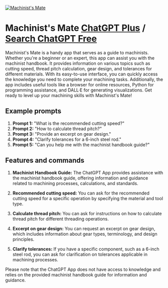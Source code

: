 
[![Machinist's Mate](https://files.oaiusercontent.com/file-FddRnOA0lzCwc4RdppiHrzxg?se=2123-10-16T21%3A08%3A38Z&sp=r&sv=2021-08-06&sr=b&rscc=max-age%3D31536000%2C%20immutable&rscd=attachment%3B%20filename%3D4a70103d-963c-4d0a-b908-ac33b5a8cb25.png&sig=tDYaNDb2jIlSfn%2ByxWsmOTEsnF9haWo0eBTp6TrBSAE%3D)](https://chat.openai.com/g/g-zjM04HIQk-machinist-s-mate)

# Machinist's Mate [ChatGPT Plus](https://chat.openai.com/g/g-zjM04HIQk-machinist-s-mate) / [Search ChatGPT Free](https://gptcall.net/index.html#/?search=Machinist's%20Mate)

Machinist's Mate is a handy app that serves as a guide to machinists. Whether you're a beginner or an expert, this app can assist you with the machinist handbook. It provides information on various topics such as cutting speed, thread pitch calculation, gear design, and tolerances for different materials. With its easy-to-use interface, you can quickly access the knowledge you need to complete your machining tasks. Additionally, the app includes useful tools like a browser for online resources, Python for programming assistance, and DALL·E for generating visualizations. Get ready to level up your machining skills with Machinist's Mate!

## Example prompts

1. **Prompt 1:** "What is the recommended cutting speed?"
2. **Prompt 2:** "How to calculate thread pitch?"
3. **Prompt 3:** "Provide an excerpt on gear design."
4. **Prompt 4:** "Clarify tolerances for a 6-inch steel rod."
5. **Prompt 5:** "Can you help me with the machinist handbook guide?"

## Features and commands

1. **Machinist Handbook Guide:** The ChatGPT App provides assistance with the machinist handbook guide, offering information and guidance related to machining processes, calculations, and standards.

2. **Recommended cutting speed:** You can ask for the recommended cutting speed for a specific operation by specifying the material and tool type.

3. **Calculate thread pitch:** You can ask for instructions on how to calculate thread pitch for different threading operations.

4. **Excerpt on gear design:** You can request an excerpt on gear design, which includes information about gear types, terminology, and design principles.

5. **Clarify tolerances:** If you have a specific component, such as a 6-inch steel rod, you can ask for clarification on tolerances applicable in machining processes.

Please note that the ChatGPT App does not have access to knowledge and relies on the provided machinist handbook guide for information and guidance.


